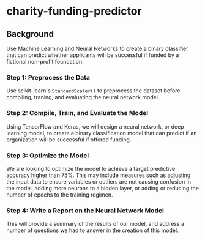 # charity-funding-predictor

## Background

Use Machine Learning and Neural Networks to create a binary classifier that can predict whether applicants will be successful if funded by a fictional non-profit foundation.

### Step 1: Preprocess the Data

Use scikit-learn's `StandardScaler()` to preprocess the dataset before compiling, traning, and evaluating the neural network model.

### Step 2: Compile, Train, and Evaluate the Model

Using TensorFlow and Keras, we will design a neural network, or deep learning model, to create a binary classification model that can predict if an organization will be successful if offered funding.

### Step 3: Optimize the Model

We are looking to optimize the model to achieve a target predictive accuracy higher than 75%. This may include measures such as adjusting the input data to ensure variables or outliers are not causing confusion in the model, adding more neurons to a hidden layer, or adding or reducing the number of epochs to the training regimen.

### Step 4: Write a Report on the Neural Network Model

This will provide a summary of the results of our model, and address a number of questions we had to answer in the creation of this model.